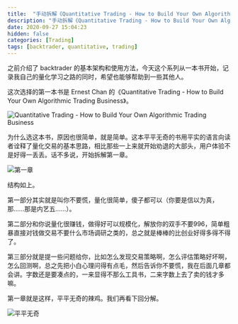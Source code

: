 ```yaml
---
title:  "手动拆解《Quantitative Trading - How to Build Your Own Algorithmic Trading Business》（一）"
description: "手动拆解《Quantitative Trading - How to Build Your Own Algorithmic Trading Business》（一）"
date: 2020-09-27 15:04:23
hidden: false
categories: [Trading]
tags: [backtrader, quantitative, trading]
---
```


之前介绍了 backtrader 的基本架构和使用方法，今天这个系列从一本书开始，记录我自己的量化学习之路的同时，希望也能够帮助到一些其他人。

这次选择的第一本书是 Ernest Chan 的《Quantitative Trading - How to Build Your Own Algorithmic Trading Business》。

![Quantitative Trading - How to Build Your Own Algorithmic Trading Business]({{site.url}}/images/2020-09-27-qt-htbyoatb-1/cover.jpg "Quantitative Trading - How to Build Your Own Algorithmic Trading Business")

为什么选这本书，原因也很简单，就是简单。这本平平无奇的书用平实的语言向读者诠释了量化交易的基本思路，相比那些一上来就开始劝退的大部头，用户体验不是好得一丢丢。话不多说，开始拆解第一章。

![第一章]({{site.url}}/images/2020-09-27-qt-htbyoatb-1/c1.png "第一章")

结构如上。

第一部分其实就是叫你不要慌，量化很简单，傻子都可以（你要是信以为真，那……那是内艺五……）。

第二部分和你说量化很赚钱，做得好可以规模化，解放你的双手不要996，简单粗暴直接对钱做交易不要什么市场调研之类的，总之就是棒棒的比创业好得多得不得了。

第三部分就是提一些问题给你，比如怎么发现交易策略啊，怎么评估策略好坏啊，怎么回测啊，总之先把小白心理问得有点毛，然后告诉你不要慌，我在后面几章都会讲。字数还是要凑点的，一来显得不那么工具书，二来字数上去了卖的钱才多嘛。

第一章就是这样，平平无奇的辣鸡。我们再看下回分解。

![平平无奇]({{site.url}}/images/2020-09-27-qt-htbyoatb-1/平平无奇.png "平平无奇")